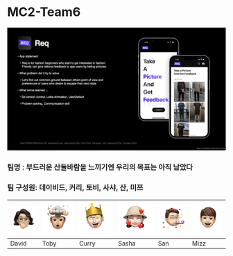 # MC2-Team6

![oneslidepage](https://github.com/DeveloperAcademy-POSTECH/MC2-Team6-BSNM/blob/main/REQ_Reedme_Img/OnePageSlide.jpeg)

### 팀명 : 부드러운 산들바람을 느끼기엔 우리의 목표는 아직 남았다

### 팀 구성원: 데이비드, 커리, 토비, 사샤, 산, 미쯔
|![david](https://github.com/DeveloperAcademy-POSTECH/MC2-Team6-BSNM/blob/main/REQ_Reedme_Img/emoji/david.png)|![toby](https://github.com/DeveloperAcademy-POSTECH/MC2-Team6-BSNM/blob/main/REQ_Reedme_Img/emoji/toby.png)|![curry](https://github.com/DeveloperAcademy-POSTECH/MC2-Team6-BSNM/blob/main/REQ_Reedme_Img/emoji/curry.png)|![sasha](https://github.com/DeveloperAcademy-POSTECH/MC2-Team6-BSNM/blob/main/REQ_Reedme_Img/emoji/sasha.png)|![san](https://github.com/DeveloperAcademy-POSTECH/MC2-Team6-BSNM/blob/main/REQ_Reedme_Img/emoji/san.png)|![mizz](https://github.com/DeveloperAcademy-POSTECH/MC2-Team6-BSNM/blob/main/REQ_Reedme_Img/emoji/mizz.png)|
|-|-|-|-|-|-|
|David|Toby|Curry|Sasha|San|Mizz|

